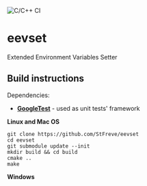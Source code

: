 ![C/C++ CI](https://github.com/StFreve/eevset/workflows/C/C++%20CI/badge.svg)
# eevset
Extended Environment Variables Setter


## Build instructions

Dependencies:

 - [**GoogleTest**](https://github.com/google/googletest) - used as unit tests' framework

**Linux and Mac OS**

    git clone https://github.com/StFreve/eevset
    cd eevset
    git submodule update --init
    mkdir build && cd build
    cmake ..
    make

**Windows**

